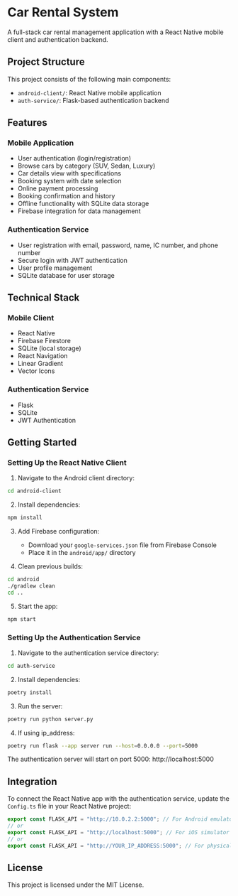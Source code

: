 # Car Rental System

A full-stack car rental management application with a React Native mobile client and authentication backend.

## Project Structure

This project consists of the following main components:

- `android-client/`: React Native mobile application
- `auth-service/`: Flask-based authentication backend

## Features

### Mobile Application
- User authentication (login/registration)
- Browse cars by category (SUV, Sedan, Luxury)
- Car details view with specifications
- Booking system with date selection
- Online payment processing
- Booking confirmation and history
- Offline functionality with SQLite data storage
- Firebase integration for data management

### Authentication Service
- User registration with email, password, name, IC number, and phone number
- Secure login with JWT authentication
- User profile management
- SQLite database for user storage

## Technical Stack

### Mobile Client
- React Native
- Firebase Firestore
- SQLite (local storage)
- React Navigation
- Linear Gradient
- Vector Icons

### Authentication Service
- Flask
- SQLite
- JWT Authentication

## Getting Started

### Setting Up the React Native Client

1. Navigate to the Android client directory:
```bash
cd android-client
```

2. Install dependencies:
```bash
npm install
```

3. Add Firebase configuration:
   - Download your `google-services.json` file from Firebase Console
   - Place it in the `android/app/` directory

4. Clean previous builds:
```bash
cd android
./gradlew clean
cd ..
```

5. Start the app:
```bash
npm start
```

### Setting Up the Authentication Service

1. Navigate to the authentication service directory:
```bash
cd auth-service
```

2. Install dependencies:
```bash
poetry install
```

3. Run the server:
```bash
poetry run python server.py
```

4. If using ip_address:
```bash
poetry run flask --app server run --host=0.0.0.0 --port=5000
```

The authentication server will start on port 5000: http://localhost:5000

## Integration

To connect the React Native app with the authentication service, update the `Config.ts` file in your React Native project:

```typescript
export const FLASK_API = "http://10.0.2.2:5000"; // For Android emulator
// or
export const FLASK_API = "http://localhost:5000"; // For iOS simulator
// or
export const FLASK_API = "http://YOUR_IP_ADDRESS:5000"; // For physical devices
```

## License

This project is licensed under the MIT License.
